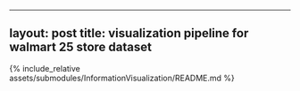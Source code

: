 ----------------------------
layout: post
title: visualization pipeline for walmart 25 store dataset
----------------------------


{% include_relative assets/submodules/InformationVisualization/README.md %}
